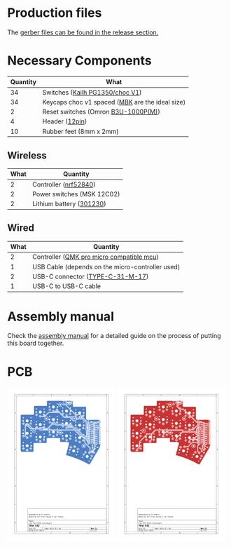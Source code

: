 # Production files

The [gerber files can be found in the release section.](https://github.com/anothermimich/K02/releases)

# Necessary Components

| Quantity | What                                                                                                                              |
| -------- | --------------------------------------------------------------------------------------------------------------------------------- |
| 34       | Switches ([Kailh PG1350/choc V1](https://cdn-shop.adafruit.com/product-files/5113/CHOC+keyswitch_Kailh-CPG135001D01_C400229.pdf)) |
| 34       | Keycaps choc v1 spaced ([MBK](https://fkcaps.com/keycaps/mbk) are the ideal size)                                                 |
| 2        | Reset switches (Omron [B3U-1000P(M)](https://omronfs.omron.com/en_US/ecb/products/pdf/en-b3u.pdf))                                |
| 4        | Header ([12pin](https://github.com/joric/nrfmicro/wiki/Sockets))                                                                  |
| 10       | Rubber feet (8mm x 2mm)                                                                                                           |

## Wireless

| What | Quantity                                                                     |
| ---- | ---------------------------------------------------------------------------- |
| 2    | Controller ([nrf52840](https://github.com/joric/nrfmicro/wiki/Alternatives)) |
| 2    | Power switches (MSK 12C02)                                                   |
| 2    | Lithium battery ([301230](https://github.com/joric/nrfmicro/wiki/Batteries)) |

## Wired

| What | Quantity                                                                                                                                     |
| ---- | -------------------------------------------------------------------------------------------------------------------------------------------- |
| 2    | Controller ([QMK pro micro compatible mcu](https://github.com/qmk/qmk_firmware/blob/master/docs/compatible_microcontrollers.md))             |
| 1    | USB Cable (depends on the micro-controller used)                                                                                             |
| 2    | USB-C connector ([TYPE-C-31-M-17](https://www.lcsc.com/datasheet/lcsc_datasheet_2410010030_Korean-Hroparts-Elec-TYPE-C-31-M-17_C283540.pdf)) |
| 1    | USB-C to USB-C cable                                                                                                                         |

# Assembly manual

Check the [assembly manual](https://github.com/anothermimich/K02/blob/main/other/manuals/k02-assembly-manual.pdf) for a detailed guide on the process of putting this board together.

# PCB

<p float="center">
  <img src="/other/img/USB-C/K02-USB-C-B_Cu.svg" width="49%" /> 
  <img src="/other/img/USB-C/K02-USB-C-F_Cu.svg" width="49%" /> 
</p>
